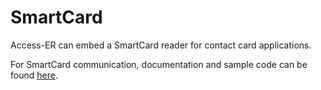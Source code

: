 SmartCard
============

Access-ER can embed a SmartCard reader for contact card applications.

For SmartCard communication, documentation and sample code can be found [here](https://github.com/Coppernic/PcscSample).

